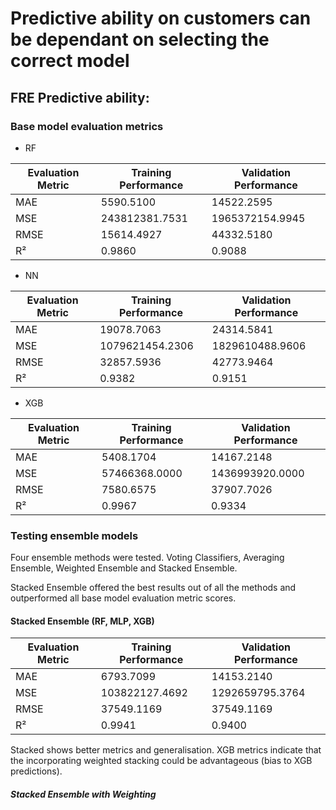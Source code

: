 # Predictive ability on customers can be dependant on selecting the correct model

## FRE Predictive ability:

### Base model evaluation metrics
- RF

| Evaluation Metric | Training Performance | Validation Performance |
| ----------------- | -------------------- | ---------------------- |
| MAE               | 5590.5100           | 14522.2595             |
| MSE               | 243812381.7531     | 1965372154.9945       |
| RMSE              | 15614.4927          | 44332.5180            |
| R²                | 0.9860               | 0.9088                 |

- NN

| Evaluation Metric | Training Performance | Validation Performance |
| ----------------- | -------------------- | ---------------------- |
| MAE               | 19078.7063           | 24314.5841             |
| MSE               | 1079621454.2306     | 1829610488.9606       |
| RMSE              | 32857.5936          | 42773.9464            |
| R²                | 0.9382               | 0.9151                 |

- XGB

| Evaluation Metric | Training Performance | Validation Performance |
| ----------------- | -------------------- | ---------------------- |
| MAE               | 5408.1704           | 14167.2148             |
| MSE               | 57466368.0000     | 1436993920.0000       |
| RMSE              | 7580.6575          | 37907.7026            |
| R²                | 0.9967               | 0.9334                 |

### Testing ensemble models
Four ensemble methods were tested. Voting Classifiers, Averaging Ensemble, Weighted Ensemble and Stacked Ensemble.

Stacked Ensemble offered the best results out of all the methods and outperformed all base model evaluation metric scores.

#### Stacked Ensemble (RF, MLP, XGB)
| Evaluation Metric | Training Performance | Validation Performance |
| ----------------- | -------------------- | ---------------------- |
| MAE               | 6793.7099           | 14153.2140             |
| MSE               | 103822127.4692     | 1292659795.3764       |
| RMSE              | 37549.1169          | 37549.1169            |
| R²                | 0.9941               | 0.9400                 |

Stacked shows better metrics and generalisation. XGB metrics indicate that the incorporating weighted stacking could be advantageous (bias to XGB predictions).

##### Stacked Ensemble with Weighting

